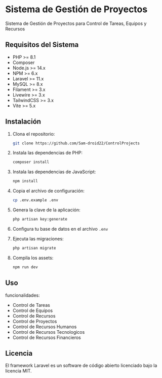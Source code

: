 # Sistema de Gestión de Proyectos

Sistema de Gestión de Proyectos para Control de Tareas, Equipos y Recursos

## Requisitos del Sistema

- PHP >= 8.1
- Composer
- Node.js >= 14.x
- NPM >= 6.x
- Laravel >= 11.x
- MySQL >= 8.x
- Filament >= 3.x
- Livewire >= 3.x
- TailwindCSS >= 3.x
- Vite >= 5.x

## Instalación

1. Clona el repositorio:
   ```bash
   git clone https://github.com/Sam-droid22/ControlProjects
   ```
2. Instala las dependencias de PHP:
   ```bash
   composer install
   ```

3. Instala las dependencias de JavaScript:
   ```bash
   npm install
   ```

4. Copia el archivo de configuración:
   ```bash
   cp .env.example .env
   ```

5. Genera la clave de la aplicación:
   ```bash
   php artisan key:generate
   ```

6. Configura tu base de datos en el archivo `.env`

7. Ejecuta las migraciones:
   ```bash
   php artisan migrate
   ```

8. Compila los assets:
   ```bash
   npm run dev
   ```

## Uso

funcionalidades:
- Control de Tareas
- Control de Equipos
- Control de Recursos
- Control de Proyectos
- Control de Recursos Humanos
- Control de Recursos Tecnologicos
- Control de Recursos Financieros

## Licencia

El framework Laravel es un software de código abierto licenciado bajo la licencia MIT.
